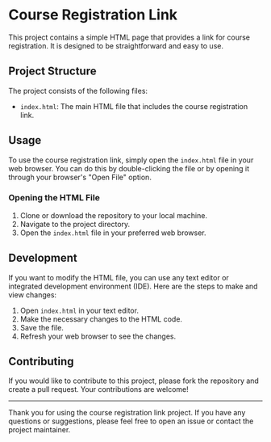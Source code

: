 # Course Registration Link

This project contains a simple HTML page that provides a link for course registration. It is designed to be straightforward and easy to use.

## Project Structure

The project consists of the following files:
- `index.html`: The main HTML file that includes the course registration link.

## Usage

To use the course registration link, simply open the `index.html` file in your web browser. You can do this by double-clicking the file or by opening it through your browser's "Open File" option.

### Opening the HTML File

1. Clone or download the repository to your local machine.
2. Navigate to the project directory.
3. Open the `index.html` file in your preferred web browser.

## Development

If you want to modify the HTML file, you can use any text editor or integrated development environment (IDE). Here are the steps to make and view changes:

1. Open `index.html` in your text editor.
2. Make the necessary changes to the HTML code.
3. Save the file.
4. Refresh your web browser to see the changes.

## Contributing

If you would like to contribute to this project, please fork the repository and create a pull request. Your contributions are welcome!


---

Thank you for using the course registration link project. If you have any questions or suggestions, please feel free to open an issue or contact the project maintainer.
